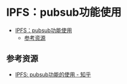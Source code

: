 # IPFS：pubsub功能使用

<!--ts-->
* [IPFS：pubsub功能使用](#ipfspubsub功能使用)
   * [参考资源](#参考资源)

<!-- Created by https://github.com/ekalinin/github-markdown-toc -->
<!-- Added by: runner, at: Sat Sep  3 08:57:00 UTC 2022 -->

<!--te-->

## 参考资源

- [IPFS: pubsub功能的使用 - 知乎](https://zhuanlan.zhihu.com/p/36502849)
